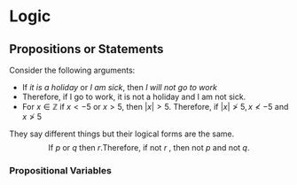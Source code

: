 # Logic
## Propositions or Statements
Consider the following arguments:
- If *it is a holiday* or *I am sick*, then *I will not go to work*
- Therefore, if I go to work, it is not a holiday and I am not sick.
- For $x \in \mathbb{Z}$ if $x<-5$ or $x>5$, then $|x|>5$. Therefore, if $|x| \not > 5, x \not < -5$ and $x \not> 5$

They say different things but their logical forms are the same.
$$
\text{If}~p~\text{or} ~ q ~ \text{then} ~ r. \text{Therefore, if not} ~ r~\text{, then not}~ p\text{ and not } q.
$$

### Propositional Variables
